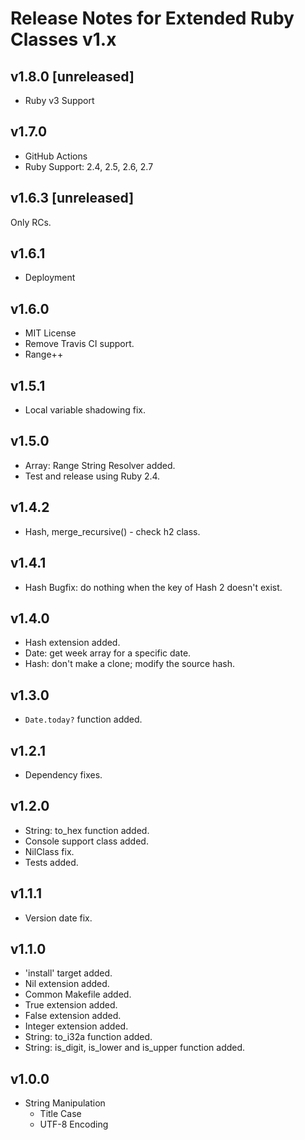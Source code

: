 # Release Notes for Extended Ruby Classes v1.x

## v1.8.0 [unreleased]

- Ruby v3 Support

## v1.7.0

- GitHub Actions
- Ruby Support: 2.4, 2.5, 2.6, 2.7

## v1.6.3 [unreleased]

Only RCs.

## v1.6.1

- Deployment

## v1.6.0

- MIT License
- Remove Travis CI support.
- Range++

## v1.5.1

- Local variable shadowing fix.

## v1.5.0

- Array: Range String Resolver added.
- Test and release using Ruby 2.4.

## v1.4.2

- Hash, merge_recursive() - check h2 class.

## v1.4.1

- Hash Bugfix: do nothing when the key of Hash 2 doesn't exist.

## v1.4.0

- Hash extension added.
- Date: get week array for a specific date.
- Hash: don't make a clone; modify the source hash.

## v1.3.0

- `Date.today?` function added.

## v1.2.1

- Dependency fixes.

## v1.2.0

- String: to_hex function added.
- Console support class added.
- NilClass fix.
- Tests added.

## v1.1.1

- Version date fix.

## v1.1.0

- 'install' target added.
- Nil extension added.
- Common Makefile added.
- True extension added.
- False extension added.
- Integer extension added.
- String: to_i32a function added.
- String: is_digit, is_lower and is_upper function added.

## v1.0.0

- String Manipulation
  - Title Case
  - UTF-8 Encoding
